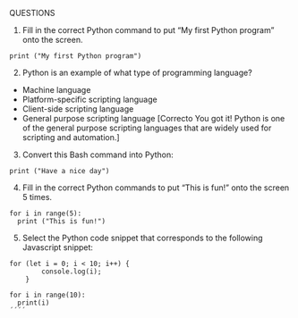 QUESTIONS
1. Fill in the correct Python command to put “My first Python program” onto the screen.
````
print ("My first Python program")
````
2. Python is an example of what type of programming language?
* Machine language 
* Platform-specific scripting language
* Client-side scripting language
* General purpose scripting language 
[Correcto
You got it! Python is one of the general purpose scripting languages that are widely used for scripting and automation.]

3. Convert this Bash command into Python:
````
print ("Have a nice day")
````
4. Fill in the correct Python commands to put “This is fun!” onto the screen 5 times. 
````
for i in range(5):
  print ("This is fun!")
  ````
5. Select the Python code snippet that corresponds to the following Javascript snippet:
````
for (let i = 0; i < 10; i++) {
        console.log(i);
    }
````
````
for i in range(10):
  print(i)
´´´´
